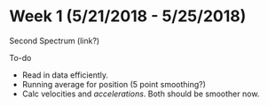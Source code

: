 # Week 1 (5/21/2018 - 5/25/2018)

Second Spectrum (link?)

To-do
* Read in data efficiently. 
* Running average for position (5 point smoothing?)
* Calc velocities and *accelerations*. Both should be smoother now. 
